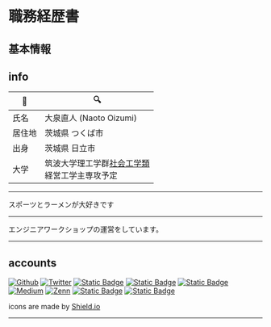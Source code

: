 # 職務経歴書

## 基本情報

## info

|🫡|🔍|
|---|---|
|氏名|大泉直人 (Naoto Oizumi)|
|居住地|茨城県 つくば市|
|出身|茨城県 日立市|
|大学|筑波大学理工学群[社会工学類](https://www.sk.tsukuba.ac.jp/College/index.php) <br> 経営工学主専攻予定|

---

スポーツとラーメンが大好きです

---

エンジニアワークショップの運営をしています。

---

## accounts
<p>
<a href="https://github.com/naotoizu7010" target="_blank"><img alt="Github" src="https://img.shields.io/badge/naotoizu7010/Github-%2312100E.svg?&style=flat-square&logo=Github&logoColor=white" /></a>
<a href="https://twitter.com/naotoizu_7010" target="_blank"><img alt="Twitter" src="https://img.shields.io/badge/@naotoizu_7010/Twitter-%231DA1F2.svg?&style=flat-square&logo=twitter&logoColor=white" /></a>
<a href="https://www.instagram.com/naotoizu_7010/?hl=ja"><img alt="Static Badge" src="https://img.shields.io/badge/naotoizu_7010/Instagram-%23E4405F?style=flat-square&logo=Instagram&logoColor=fff&link=https%3A%2F%2Fwww.instagram.com%2Fnaotoizu_7010%2F%3Fhl%3Dja"></a>
<a href="https://www.facebook.com/naotoizu7010/"><img alt="Static Badge" src="https://img.shields.io/badge/naotoizu_7010/Facebook-%230866FF?style=flat-square&logo=Facebook&logoColor=fff"></a>
<a href="https://bere.al/naotoizu_7010"><img alt="Static Badge" src="https://img.shields.io/badge/naotoizu_7010/BeReal-%23000000?style=flat-square&logo=Bereal&logoColor=fff"></a>
<a href="https://qiita.com/naotoizu_7010" target="_blank"><img alt="Medium" src="https://img.shields.io/badge/naotoizu_7010/Qiita-55C500.svg?&style=flat-square&logo=qiita&logoColor=white" /></a>
<a href="https://zenn.dev/naotoizu_7010" target="_blank"><img alt="Zenn" src="https://img.shields.io/badge/naotoizu_7010/Zenn-3EA8FF.svg?&style=flat-square&logo=Zenn&logoColor=white" /></a>
<a href="https://www.wantedly.com/id/naotoizu_7010"><img alt="Static Badge" src="https://img.shields.io/badge/naotoizu_7010%2FWantedly-%2321BDDB?style=flat-square&logo=Wantedly&logoColor=fff&link=https%3A%2F%2Fwww.wantedly.com%2Fid%2Fnaotoizu_7010"></a>
<a href="https://note.com/naotoizu_7010/"><img alt="Static Badge" src="https://img.shields.io/badge/naotoizu_7010%2FNote-ffffff?style=flat-square&logoColor=%23000000">
</a>
</p>

icons are made by [Shield.io](https://shields.io/badges)

---
<!--
**naotoizu7010/naotoizu7010** is a ✨ _special_ ✨ repository because its `README.md` (this file) appears on your GitHub profile.

Here are some ideas to get you started:

- 🔭 I’m currently working on ...
- 🌱 I’m currently learning ...
- 👯 I’m looking to collaborate on ...
- 🤔 I’m looking for help with ...
- 💬 Ask me about ...
- 📫 How to reach me: ...
- 😄 Pronouns: ...
- ⚡ Fun fact: ...
-->

